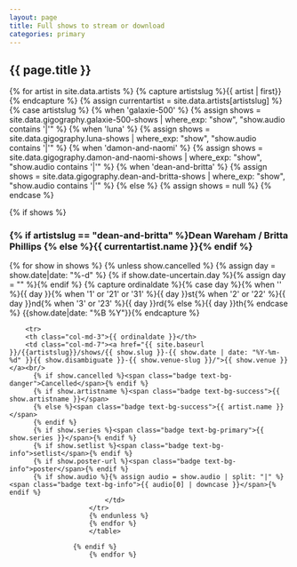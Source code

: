 ```yaml
---
layout: page
title: Full shows to stream or download
categories: primary
---
```

<h2>{{ page.title }}</h2>
	{% for artist in site.data.artists %}
    {% capture artistslug %}{{ artist | first}}{% endcapture %}
    {% assign currentartist = site.data.artists[artistslug] %}
			{% case artistslug %}
				{% when 'galaxie-500' %}
					{% assign shows = site.data.gigography.galaxie-500-shows | where_exp: "show", "show.audio contains '|'" %}
				{% when 'luna' %}
					{% assign shows = site.data.gigography.luna-shows | where_exp: "show", "show.audio contains '|'" %}
				{% when 'damon-and-naomi' %}
					{% assign shows = site.data.gigography.damon-and-naomi-shows | where_exp: "show", "show.audio contains '|'" %}
				{% when 'dean-and-britta' %}
					{% assign shows = site.data.gigography.dean-and-britta-shows | where_exp: "show", "show.audio contains '|'" %}
                {% else %}
                    {% assign shows = null  %}
			{% endcase %}
	
{% if shows %}
<h3>{% if artistslug == "dean-and-britta" %}Dean Wareham / Britta Phillips {% else %}{{ currentartist.name }}{% endif %}</h3>
<table class="table table-striped">
    {% for show in shows %}
        {% unless show.cancelled %}
        {% assign day = show.date|date: "%-d"  %}
        {% if show.date-uncertain.day %}{% assign day = "" %}{% endif %}
        {% capture ordinaldate %}{% case day %}{% when '' %}{{ day }}{% when '1' or '21' or '31' %}{{ day }}st{% when '2' or '22' %}{{ day }}nd{% when '3' or '23' %}{{ day }}rd{% else %}{{ day }}th{% endcase %} {{show.date|date: "%B %Y"}}{% endcapture %}

		<tr>
		<th class="col-md-3">{{ ordinaldate }}</th>
		<td class="col-md-7"><a href="{{ site.baseurl }}/{{artistslug}}/shows/{{ show.slug }}-{{ show.date | date: "%Y-%m-%d" }}{{ show.disambiguate }}-{{ show.venue-slug }}/">{{ show.venue }}</a><br/>
          {% if show.cancelled %}<span class="badge text-bg-danger">Cancelled</span>{% endif %}
          {% if show.artistname %}<span class="badge text-bg-success">{{ show.artistname }}</span>
          {% else %}<span class="badge text-bg-success">{{ artist.name }}</span>
          {% endif %}
          {% if show.series %}<span class="badge text-bg-primary">{{ show.series }}</span>{% endif %}
		  {% if show.setlist %}<span class="badge text-bg-info">setlist</span>{% endif %}
		  {% if show.poster-url %}<span class="badge text-bg-info">poster</span>{% endif %}
		  {% if show.audio %}{% assign audio = show.audio | split: "|" %}<span class="badge text-bg-info">{{ audio[0] | downcase }}</span>{% endif %}
							</td>
						</tr>
						{% endunless %}
						{% endfor %}
						</table>

					{% endif %}
						{% endfor %}
